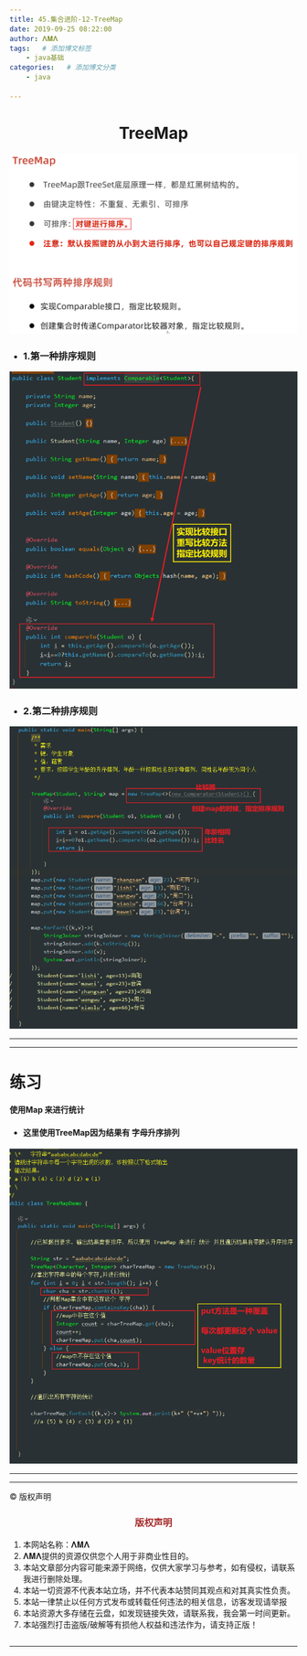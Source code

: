 ```yaml
---
title: 45.集合进阶-12-TreeMap
date: 2019-09-25 08:22:00
author: 𝚲𝚳𝚲
tags:   # 添加博文标签
	- java基础
categories:   # 添加博文分类
	- java

---
```


<h1><center>TreeMap</center></h1>



![image-20240628163714743](https://raw.githubusercontent.com/protonlml/blogimages/master/imgs/202406281637731.png)

- ### 1.第一种排序规则

![image-20240628165916283](https://raw.githubusercontent.com/protonlml/blogimages/master/imgs/202406281659906.png)

- ### 2.第二种排序规则

![image-20240628165655914](https://raw.githubusercontent.com/protonlml/blogimages/master/imgs/202406281704454.png)

---



---

# 练习

#### 使用Map 来进行统计

- #### 这里使用TreeMap因为结果有 字母升序排列

![image-20240628170322006](https://raw.githubusercontent.com/protonlml/blogimages/master/imgs/202406281703525.png)







---


----

© 版权声明

<escape>

<div>
    <h3 align="center"  style="color: brown;" >版权声明</h3>
    <table>
   		<tr>
    		<ol>
				<li>本网站名称：𝚲𝚳𝚲</li>
				<li>𝚲𝚳𝚲提供的资源仅供您个人用于非商业性目的。</li>
				<li>本站文章部分内容可能来源于网络，仅供大家学习与参考，如有侵权，请联系我进行删除处理。</li>
				<li>本站一切资源不代表本站立场，并不代表本站赞同其观点和对其真实性负责。</li>
        		<li>本站一律禁止以任何方式发布或转载任何违法的相关信息，访客发现请举报</li> 
        		<li>本站资源大多存储在云盘，如发现链接失效，请联系我，我会第一时间更新。</li>
        		<li>本站强烈打击盗版/破解等有损他人权益和违法作为，请支持正版！</li>  
			</ol>
		</tr>
	</table>
</div>



</escape>

----

